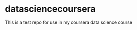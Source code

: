 datasciencecoursera
===================

This is a test repo for use in my coursera data science course
